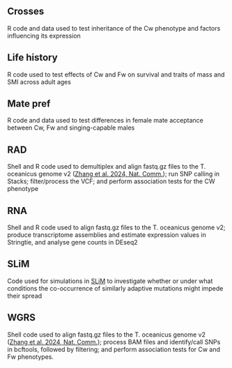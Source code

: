 ## Crosses
R code and data used to test inheritance of the Cw phenotype and factors influencing its expression

## Life history
R code used to test effects of Cw and Fw on survival and traits of mass and SMI across adult ages

## Mate pref
R code and data used to test differences in female mate acceptance between Cw, Fw and singing-capable males

## RAD 
Shell and R code used to demultiplex and align fastq.gz files to the T. oceanicus genome v2 ([Zhang et al. 2024, Nat. Comm.](https://www.nature.com/articles/s41467-024-49344-4)); run SNP calling in Stacks; filter/process the VCF; and perform association tests for the CW phenotype

## RNA
Shell and R code used to align fastq.gz files to the T. oceanicus genome v2; produce transcriptome assemblies and estimate expression values in Stringtie, and analyse gene counts in DEseq2

## SLiM
Code used for simulations in [SLiM](https://messerlab.org/slim/) to investigate whether or under what conditions the co-occurrence of similarly adaptive mutations might impede their spread

## WGRS 
Shell code used to align fastq.gz files to the T. oceanicus genome v2 ([Zhang et al. 2024, Nat. Comm.](https://www.nature.com/articles/s41467-024-49344-4)); process BAM files and identify/call SNPs in bcftools, followed by filtering; and perform association tests for Cw and Fw phenotypes. 
